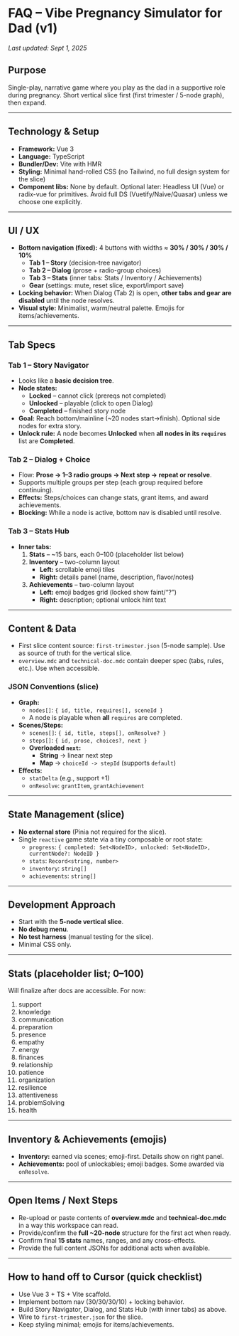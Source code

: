 # FAQ – Vibe Pregnancy Simulator for Dad (v1)

_Last updated: Sept 1, 2025_

## Purpose
Single-play, narrative game where you play as the dad in a supportive role during pregnancy. Short vertical slice first (first trimester / 5-node graph), then expand.

---

## Technology & Setup
- **Framework:** Vue 3
- **Language:** TypeScript
- **Bundler/Dev:** Vite with HMR
- **Styling:** Minimal hand-rolled CSS (no Tailwind, no full design system for the slice)
- **Component libs:** None by default. Optional later: Headless UI (Vue) or radix-vue for primitives. Avoid full DS (Vuetify/Naive/Quasar) unless we choose one explicitly.

---

## UI / UX
- **Bottom navigation (fixed):** 4 buttons with widths ≈ **30% / 30% / 30% / 10%**
  - **Tab 1 – Story** (decision-tree navigator)
  - **Tab 2 – Dialog** (prose + radio-group choices)
  - **Tab 3 – Stats** (inner tabs: Stats / Inventory / Achievements)
  - **Gear** (settings: mute, reset slice, export/import save)
- **Locking behavior:** When Dialog (Tab 2) is open, **other tabs and gear are disabled** until the node resolves.
- **Visual style:** Minimalist, warm/neutral palette. Emojis for items/achievements.

---

## Tab Specs
### Tab 1 – Story Navigator
- Looks like a **basic decision tree**.
- **Node states:**
  - **Locked** – cannot click (prereqs not completed)
  - **Unlocked** – playable (click to open Dialog)
  - **Completed** – finished story node
- **Goal:** Reach bottom/mainline (~20 nodes start→finish). Optional side nodes for extra story.
- **Unlock rule:** A node becomes **Unlocked** when **all nodes in its `requires`** list are **Completed**.

### Tab 2 – Dialog + Choice
- Flow: **Prose → 1–3 radio groups → Next step → repeat or resolve**.
- Supports multiple groups per step (each group required before continuing).
- **Effects:** Steps/choices can change stats, grant items, and award achievements.
- **Blocking:** While a node is active, bottom nav is disabled until resolve.

### Tab 3 – Stats Hub
- **Inner tabs:**
  1. **Stats** – ~15 bars, each 0–100 (placeholder list below)
  2. **Inventory** – two-column layout
     - **Left:** scrollable emoji tiles
     - **Right:** details panel (name, description, flavor/notes)
  3. **Achievements** – two-column layout
     - **Left:** emoji badges grid (locked show faint/“?”)
     - **Right:** description; optional unlock hint text

---

## Content & Data
- First slice content source: `first-trimester.json` (5-node sample). Use as source of truth for the vertical slice.
- `overview.mdc` and `technical-doc.mdc` contain deeper spec (tabs, rules, etc.). Use when accessible.

### JSON Conventions (slice)
- **Graph:**
  - `nodes[]`: `{ id, title, requires[], sceneId }`
  - A node is playable when **all** `requires` are completed.
- **Scenes/Steps:**
  - `scenes[]`: `{ id, title, steps[], onResolve? }`
  - `steps[]`: `{ id, prose, choices?, next }`
  - **Overloaded `next`:**
    - **String** → linear next step
    - **Map** → `choiceId -> stepId` (supports `default`)
- **Effects:**
  - `statDelta` (e.g., support +1)
  - `onResolve`: `grantItem`, `grantAchievement`

---

## State Management (slice)
- **No external store** (Pinia not required for the slice).
- Single `reactive` game state via a tiny composable or root state:
  - `progress`: `{ completed: Set<NodeID>, unlocked: Set<NodeID>, currentNode?: NodeID }`
  - `stats`: `Record<string, number>`
  - `inventory`: `string[]`
  - `achievements`: `string[]`

---

## Development Approach
- Start with the **5-node vertical slice**.
- **No debug menu**.
- **No test harness** (manual testing for the slice).
- Minimal CSS only.

---

## Stats (placeholder list; 0–100)
Will finalize after docs are accessible. For now:
1. support
2. knowledge
3. communication
4. preparation
5. presence
6. empathy
7. energy
8. finances
9. relationship
10. patience
11. organization
12. resilience
13. attentiveness
14. problemSolving
15. health

---

## Inventory & Achievements (emojis)
- **Inventory:** earned via scenes; emoji-first. Details show on right panel.
- **Achievements:** pool of unlockables; emoji badges. Some awarded via `onResolve`.

---

## Open Items / Next Steps
- Re-upload or paste contents of **overview.mdc** and **technical-doc.mdc** in a way this workspace can read.
- Provide/confirm the **full ~20-node** structure for the first act when ready.
- Confirm final **15 stats** names, ranges, and any cross-effects.
- Provide the full content JSONs for additional acts when available.

---

## How to hand off to Cursor (quick checklist)
- Use Vue 3 + TS + Vite scaffold.
- Implement bottom nav (30/30/30/10) + locking behavior.
- Build Story Navigator, Dialog, and Stats Hub (with inner tabs) as above.
- Wire to `first-trimester.json` for the slice.
- Keep styling minimal; emojis for items/achievements.


